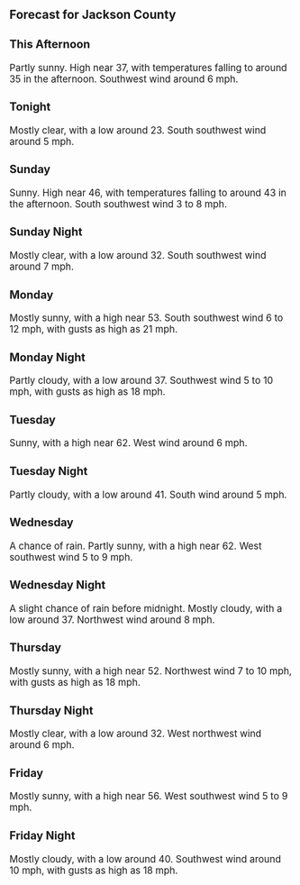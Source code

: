 <div>
   <h2>Forecast for Jackson County</h2>
   <p>
      <div style="font-size:120%">
         <h3>This Afternoon</h3>Partly sunny. High near 37, with temperatures falling to around 35 in the afternoon. Southwest wind around 6 mph.<br></div>
   </p>
   <p>
      <div style="font-size:120%">
         <h3>Tonight</h3>Mostly clear, with a low around 23. South southwest wind around 5 mph.<br></div>
   </p>
   <p>
      <div style="font-size:120%">
         <h3>Sunday</h3>Sunny. High near 46, with temperatures falling to around 43 in the afternoon. South southwest wind 3 to 8 mph.<br></div>
   </p>
   <p>
      <div style="font-size:120%">
         <h3>Sunday Night</h3>Mostly clear, with a low around 32. South southwest wind around 7 mph.<br></div>
   </p>
   <p>
      <div style="font-size:120%">
         <h3>Monday</h3>Mostly sunny, with a high near 53. South southwest wind 6 to 12 mph, with gusts as high as 21 mph.<br></div>
   </p>
   <p>
      <div style="font-size:120%">
         <h3>Monday Night</h3>Partly cloudy, with a low around 37. Southwest wind 5 to 10 mph, with gusts as high as 18 mph.<br></div>
   </p>
   <p>
      <div style="font-size:120%">
         <h3>Tuesday</h3>Sunny, with a high near 62. West wind around 6 mph.<br></div>
   </p>
   <p>
      <div style="font-size:120%">
         <h3>Tuesday Night</h3>Partly cloudy, with a low around 41. South wind around 5 mph.<br></div>
   </p>
   <p>
      <div style="font-size:120%">
         <h3>Wednesday</h3>A chance of rain. Partly sunny, with a high near 62. West southwest wind 5 to 9 mph.<br></div>
   </p>
   <p>
      <div style="font-size:120%">
         <h3>Wednesday Night</h3>A slight chance of rain before midnight. Mostly cloudy, with a low around 37. Northwest wind around 8 mph.<br></div>
   </p>
   <p>
      <div style="font-size:120%">
         <h3>Thursday</h3>Mostly sunny, with a high near 52. Northwest wind 7 to 10 mph, with gusts as high as 18 mph.<br></div>
   </p>
   <p>
      <div style="font-size:120%">
         <h3>Thursday Night</h3>Mostly clear, with a low around 32. West northwest wind around 6 mph.<br></div>
   </p>
   <p>
      <div style="font-size:120%">
         <h3>Friday</h3>Mostly sunny, with a high near 56. West southwest wind 5 to 9 mph.<br></div>
   </p>
   <p>
      <div style="font-size:120%">
         <h3>Friday Night</h3>Mostly cloudy, with a low around 40. Southwest wind around 10 mph, with gusts as high as 18 mph.<br></div>
   </p>
</div>
